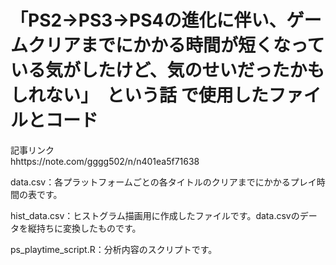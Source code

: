 # 「PS2→PS3→PS4の進化に伴い、ゲームクリアまでにかかる時間が短くなっている気がしたけど、気のせいだったかもしれない」　という話 で使用したファイルとコード  
記事リンク  
hhttps://note.com/gggg502/n/n401ea5f71638   

data.csv：各プラットフォームごとの各タイトルのクリアまでにかかるプレイ時間の表です。  

hist_data.csv：ヒストグラム描画用に作成したファイルです。data.csvのデータを縦持ちに変換したものです。  

ps_playtime_script.R：分析内容のスクリプトです。
